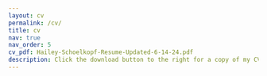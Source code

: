 ```yaml
---
layout: cv
permalink: /cv/
title: cv
nav: true
nav_order: 5
cv_pdf: Hailey-Schoelkopf-Resume-Updated-6-14-24.pdf
description: Click the download button to the right for a copy of my CV (last updated June 14, 2024).
---
```

